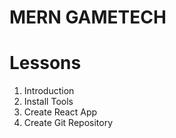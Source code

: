 # MERN GAMETECH

# Lessons

1.  Introduction
2.  Install Tools
3.  Create React App
4.  Create Git Repository
